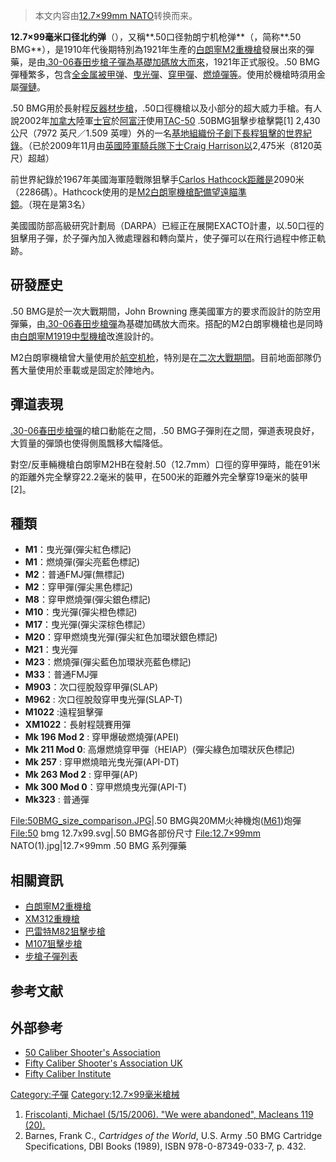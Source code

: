 > 本文内容由[12.7×99mm NATO](https://zh.wikipedia.org/wiki/12.7×99mm_NATO)转换而来。


**12.7×99毫米口径北约弹**（），又稱**.50口径勃朗宁机枪弹**（，简称**.50 BMG**），是1910年代後期特別為1921年生產的[白朗寧M2重機槍](../Page/白朗寧M2重機槍.md "wikilink")發展出來的彈藥，是由[.30-06春田步槍子彈為基礎加碼放大而來](../Page/.30-06春田步槍彈.md "wikilink")，1921年正式服役。.50 BMG彈種繁多，包含[全金属被甲弹](https://zh.wikipedia.org/wiki/子彈#全金属被甲弹 "wikilink")、[曳光彈](../Page/曳光彈.md "wikilink")、[穿甲彈](https://zh.wikipedia.org/wiki/穿甲彈 "wikilink")、[燃燒彈等](../Page/燃烧瓶.md "wikilink")。使用於機槍時須用金屬[彈鏈](../Page/彈鏈.md "wikilink")。

.50 BMG用於長射程[反器材步槍](../Page/反器材步槍.md "wikilink")，.50口徑機槍以及小部分的超大威力手槍。有人說2002年[加拿大](../Page/加拿大.md "wikilink")陸軍[士官](../Page/士官.md "wikilink")於[阿富汗](../Page/阿富汗.md "wikilink")使用[TAC-50](../Page/TAC-50狙擊步槍.md "wikilink") .50BMG狙擊步槍擊斃\[1\] 2,430 公尺（7972 英尺／1.509 英哩）外的一名[基地組織份子創下長程狙擊的世界紀錄](https://zh.wikipedia.org/wiki/基地組織 "wikilink")。（已於2009年11月由[英國陸軍騎兵隊下士](https://zh.wikipedia.org/wiki/英國陸軍 "wikilink")[Craig Harrison以](https://zh.wikipedia.org/wiki/Craig_Harrison "wikilink")2,475米（8120英尺）超越）

前世界紀錄於1967年美國海軍陸戰隊狙擊手[Carlos Hathcock距離是](https://zh.wikipedia.org/wiki/Carlos_Hathcock "wikilink")2090米（2286碼）。Hathcock使用的是[M2白朗寧機槍配備望遠瞄準鏡](https://zh.wikipedia.org/wiki/M2白朗寧機槍 "wikilink")。（現在是第3名）

美國國防部高級研究計劃局（DARPA）已經正在展開EXACTO計畫，以.50口徑的狙擊用子彈，於子彈內加入微處理器和轉向葉片，使子彈可以在飛行過程中修正軌跡。

## 研發歷史

.50 BMG是於一次大戰期間，John Browning 應美國軍方的要求而設計的防空用彈藥，由[.30-06春田步槍彈](../Page/.30-06春田步槍彈.md "wikilink")為基礎加碼放大而來。搭配的M2白朗寧機槍也是同時由[白朗寧M1919中型機槍](../Page/白朗寧M1919中型機槍.md "wikilink")改進設計的。

M2白朗寧機槍曾大量使用於[航空机枪](https://zh.wikipedia.org/wiki/航空机枪 "wikilink")，特別是在[二次大戰期間](https://zh.wikipedia.org/wiki/二次大戰 "wikilink")。目前地面部隊仍舊大量使用於車載或是固定於陣地內。

## 彈道表現

[.30-06春田步槍彈](../Page/.30-06春田步槍彈.md "wikilink")的槍口動能在之間，.50 BMG子彈則在之間，彈道表現良好，大質量的彈頭也使得側風飄移大幅降低。

對空/反車輛機槍白朗寧M2HB在發射.50（12.7mm）口徑的穿甲彈時，能在91米的距離外完全擊穿22.2毫米的裝甲，在500米的距離外完全擊穿19毫米的裝甲\[2\]。

## 種類

  - **M1**：曳光彈(彈尖紅色標記)
  - **M1**：燃燒彈(彈尖亮藍色標記)
  - **M2**：普通FMJ彈(無標記)
  - **M2**：穿甲彈(彈尖黑色標記)
  - **M8**：穿甲燃燒彈(彈尖銀色標記)
  - **M10**：曳光彈(彈尖橙色標記)
  - **M17**：曳光彈(彈尖深棕色標記）
  - **M20**：穿甲燃燒曳光彈(彈尖紅色加環狀銀色標記)
  - **M21**：曳光彈
  - **M23**：燃燒彈(彈尖藍色加環狀亮藍色標記)
  - **M33**：普通FMJ彈
  - **M903**：次口徑脫殼穿甲彈(SLAP)
  - **M962** : 次口徑脫殼穿甲曳光彈(SLAP-T)
  - **M1022** :遠程狙擊彈
  - **XM1022**：長射程競賽用彈
  - **Mk 196 Mod 2** : 穿甲爆破燃燒彈(APEI)
  - **Mk 211 Mod 0**: 高爆燃燒穿甲彈（HEIAP）(彈尖綠色加環狀灰色標記)
  - **Mk 257** : 穿甲燃燒暗光曳光彈(API-DT)
  - **Mk 263 Mod 2** : 穿甲彈(AP)
  - **Mk 300 Mod 0**：穿甲燃燒曳光彈(API-T)
  - **Mk323** : 普通彈

<File:50BMG_size_comparison.JPG>|.50 BMG與20MM火神機炮([M61](../Page/M61火神式機砲.md "wikilink"))炮彈 <File:50> bmg 12.7x99.svg|.50 BMG各部份尺寸 <File:12.7×99mm> NATO(1).jpg|12.7×99mm .50 BMG 系列彈藥

## 相關資訊

  - [白朗寧M2重機槍](../Page/白朗寧M2重機槍.md "wikilink")
  - [XM312重機槍](https://zh.wikipedia.org/wiki/XM312 "wikilink")
  - [巴雷特M82狙擊步槍](../Page/巴雷特M82狙擊步槍.md "wikilink")
  - [M107狙擊步槍](https://zh.wikipedia.org/wiki/M107狙擊步槍 "wikilink")
  - [步槍子彈列表](../Page/步槍子彈列表.md "wikilink")

## 参考文献

<div class="references-small">

<references />

</div>

## 外部參考

  - [50 Caliber Shooter's Association](http://fcsa.org)
  - [Fifty Caliber Shooter's Association UK](http://www.fcsa.co.uk)
  - [Fifty Caliber Institute](https://web.archive.org/web/20070603165052/http://fiftycal.org/resourcesAB50.php)

[Category:子彈](https://zh.wikipedia.org/wiki/Category:子彈 "wikilink") [Category:12.7×99毫米槍械](https://zh.wikipedia.org/wiki/Category:12.7×99毫米槍械 "wikilink")

1.  [Friscolanti, Michael (5/15/2006). "We were abandoned", Macleans 119 (20).](http://www.macleans.ca/canada/national/article.jsp?content=20060515_126689_126689)
2.  Barnes, Frank C., *Cartridges of the World*, U.S. Army .50 BMG Cartridge Specifications, DBI Books (1989), ISBN 978-0-87349-033-7, p. 432.